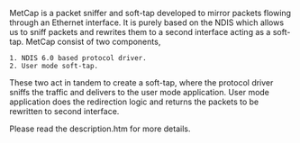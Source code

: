 MetCap is a packet sniffer and soft-tap developed to mirror packets flowing through an Ethernet interface. It is purely based on the NDIS which allows us to sniff packets and rewrites them to a second interface acting as a soft-tap. MetCap consist of two components,

    1. NDIS 6.0 based protocol driver.
    2. User mode soft-tap.

These two act in tandem to create a soft-tap, where the protocol driver sniffs the traffic and delivers to the user mode application. User mode application does the redirection logic and returns the packets to be rewritten to second interface.

Please read the description.htm for more details.
